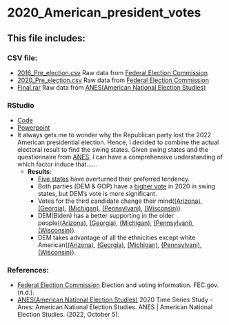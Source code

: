 # 2020_American_president_votes

## This file includes:



### CSV file:
- [2016_Pre_election.csv](https://github.com/ollill0823/005.UCLA_extension_R-Exploratory-Data-Analysis-and-Visualization/blob/main/009.2020_American_presidential_votes/2016_Pre_election.csv) Raw data from [Federal Election Commission](https://www.fec.gov/introduction-campaign-finance/election-and-voting-information/)
- [2020_Pre_election.csv](https://github.com/ollill0823/005.UCLA_extension_R-Exploratory-Data-Analysis-and-Visualization/blob/main/009.2020_American_president_votes/2020_Pre_election.csv) Raw data from [Federal Election Commission](https://www.fec.gov/introduction-campaign-finance/election-and-voting-information/)
- [Final.rar](https://github.com/ollill0823/005.UCLA_extension_R-Exploratory-Data-Analysis-and-Visualization/blob/main/009.2020_American_president_votes/Final.rar) Raw data from [ANES(American National Election Studies)](https://electionstudies.org/data-center/2020-time-series-study/)




### RStudio
- [Code](https://github.com/ollill0823/005.UCLA_extension_R-Exploratory-Data-Analysis-and-Visualization/blob/main/009.2020_American_president_votes/Individual%20project_Chen%20Wang.R)
- [Powerpoint](https://docs.google.com/presentation/d/1RSh-8tHoU0AKXj2QVZLrXOMbhN6H6T2W/edit?usp=share_link&ouid=117434447847034760525&rtpof=true&sd=true)
- It always gets me to wonder why the Republican party lost the 2022 American presidential election. Hence, I decided to combine the actual electoral result to find the swing states. Given swing states and the questionnaire from [ANES](https://electionstudies.org/data-center/2020-time-series-study/), I can have a comprehensive understanding of which factor induce that......
   - **Results**: 
      - [Five states](https://github.com/ollill0823/005.UCLA_extension_R-Exploratory-Data-Analysis-and-Visualization/blob/main/009.2020_American_president_votes/Image/Offset_2.png) have overturned their preferred tendency. 
      - Both parties (DEM & GOP) have a [higher vote](https://github.com/ollill0823/005.UCLA_extension_R-Exploratory-Data-Analysis-and-Visualization/blob/main/009.2020_American_president_votes/Image/swing%20state.png) in 2020 in swing states, but DEM’s vote is more significant.
      - Votes for the third candidate change their mind([(Arizona)](https://github.com/ollill0823/005.UCLA_extension_R-Exploratory-Data-Analysis-and-Visualization/blob/main/009.2020_American_president_votes/Image/Arizona.png), [(Georgia)](https://github.com/ollill0823/005.UCLA_extension_R-Exploratory-Data-Analysis-and-Visualization/blob/main/009.2020_American_president_votes/Image/Georgia.png), [(Michigan)](https://github.com/ollill0823/005.UCLA_extension_R-Exploratory-Data-Analysis-and-Visualization/blob/main/009.2020_American_president_votes/Image/Michigan.png), [(Pennsylvani)](https://github.com/ollill0823/005.UCLA_extension_R-Exploratory-Data-Analysis-and-Visualization/blob/main/009.2020_American_president_votes/Image/Pennsylvania.png), [(Wisconsin)](https://github.com/ollill0823/005.UCLA_extension_R-Exploratory-Data-Analysis-and-Visualization/blob/main/009.2020_American_president_votes/Image/Wisconsin.png)).
      - DEM(Biden) has a better supporting in the older people([(Arizona)](https://github.com/ollill0823/005.UCLA_extension_R-Exploratory-Data-Analysis-and-Visualization/blob/main/009.2020_American_president_votes/Image/Arizona_2.png), [(Georgia)](https://github.com/ollill0823/005.UCLA_extension_R-Exploratory-Data-Analysis-and-Visualization/blob/main/009.2020_American_president_votes/Image/Georgia_2.png), [(Michigan)](https://github.com/ollill0823/005.UCLA_extension_R-Exploratory-Data-Analysis-and-Visualization/blob/main/009.2020_American_president_votes/Image/Michigan_2.png), [(Pennsylvani)](https://github.com/ollill0823/005.UCLA_extension_R-Exploratory-Data-Analysis-and-Visualization/blob/main/009.2020_American_president_votes/Image/Pennsylvania_2.png), [(Wisconsin)](https://github.com/ollill0823/005.UCLA_extension_R-Exploratory-Data-Analysis-and-Visualization/blob/main/009.2020_American_president_votes/Image/Wisconsin_2.png)).
      - DEM takes advantage of all the ethnicities except white American([(Arizona)](https://github.com/ollill0823/005.UCLA_extension_R-Exploratory-Data-Analysis-and-Visualization/blob/main/009.2020_American_president_votes/Image/Arizona_3.png), [(Georgia)](https://github.com/ollill0823/005.UCLA_extension_R-Exploratory-Data-Analysis-and-Visualization/blob/main/009.2020_American_president_votes/Image/Georgia_3.png), [(Michigan)](https://github.com/ollill0823/005.UCLA_extension_R-Exploratory-Data-Analysis-and-Visualization/blob/main/009.2020_American_president_votes/Image/Michigan_3.png), [(Pennsylvani)](https://github.com/ollill0823/005.UCLA_extension_R-Exploratory-Data-Analysis-and-Visualization/blob/main/009.2020_American_president_votes/Image/Pennsylvania3.png), [(Wisconsin)](https://github.com/ollill0823/005.UCLA_extension_R-Exploratory-Data-Analysis-and-Visualization/blob/main/009.2020_American_president_votes/Image/Wisconsin_3.png)).



### References:
- [Federal Election Commission](https://www.fec.gov/introduction-campaign-finance/election-and-voting-information/) Election and voting information. FEC.gov. (n.d.). 
- [ANES(American National Election Studies)](https://electionstudies.org/data-center/2020-time-series-study/) 2020 Time Series Study - Anes: American National Election Studies. ANES | American National Election Studies. (2022, October 5). 


